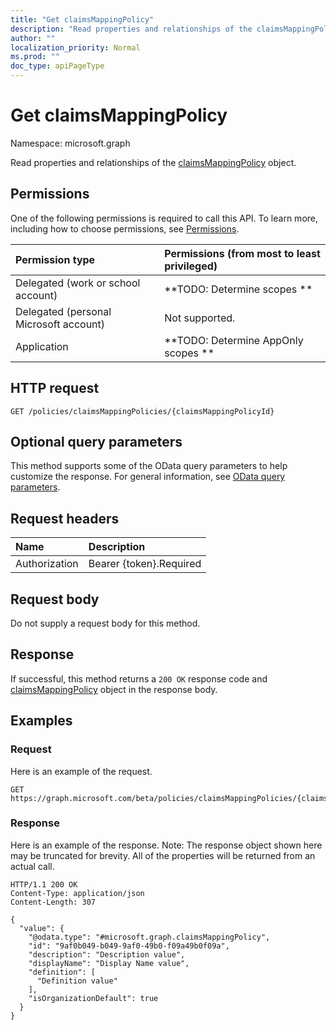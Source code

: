 ```yaml
---
title: "Get claimsMappingPolicy"
description: "Read properties and relationships of the claimsMappingPolicy object."
author: ""
localization_priority: Normal
ms.prod: ""
doc_type: apiPageType
---
```


# Get claimsMappingPolicy

Namespace: microsoft.graph

Read properties and relationships of the [claimsMappingPolicy](../resources/claimsmappingpolicy.md) object.

## Permissions
One of the following permissions is required to call this API. To learn more, including how to choose permissions, see [Permissions](/concepts/permissions-reference.md).

|Permission type|Permissions (from most to least privileged)|
|:---|:---|
|Delegated (work or school account)|**TODO: Determine scopes **|
|Delegated (personal Microsoft account)|Not supported.|
|Application|**TODO: Determine AppOnly scopes **|

## HTTP request
<!-- {
  "blockType": "ignored"
}
-->
``` http
GET /policies/claimsMappingPolicies/{claimsMappingPolicyId}
```

## Optional query parameters
This method supports some of the OData query parameters to help customize the response. For general information, see [OData query parameters](/graph/query-parameters).

## Request headers
|Name|Description|
|:---|:---|
|Authorization|Bearer {token}.Required|

## Request body
Do not supply a request body for this method.

## Response
If successful, this method returns a `200 OK` response code and [claimsMappingPolicy](../resources/claimsmappingpolicy.md) object in the response body.

## Examples

### Request
Here is an example of the request.
<!-- {
  "blockType": "request",
  "name": "get_claimsmappingpolicy"
}
-->
``` http
GET https://graph.microsoft.com/beta/policies/claimsMappingPolicies/{claimsMappingPolicyId}
```

### Response
Here is an example of the response. Note: The response object shown here may be truncated for brevity. All of the properties will be returned from an actual call.
<!-- {
  "blockType": "response",
  "truncated": true,
  "@odata.type": "microsoft.graph.claimsMappingPolicy"
}
-->
``` http
HTTP/1.1 200 OK
Content-Type: application/json
Content-Length: 307

{
  "value": {
    "@odata.type": "#microsoft.graph.claimsMappingPolicy",
    "id": "9af0b049-b049-9af0-49b0-f09a49b0f09a",
    "description": "Description value",
    "displayName": "Display Name value",
    "definition": [
      "Definition value"
    ],
    "isOrganizationDefault": true
  }
}
```

